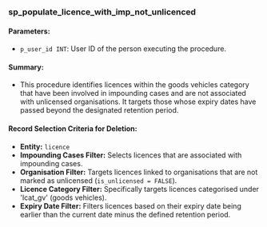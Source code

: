 ### sp_populate_licence_with_imp_not_unlicenced

#### Parameters:
- `p_user_id INT`: User ID of the person executing the procedure.

#### Summary:
- This procedure identifies licences within the goods vehicles category that have been involved in impounding cases and are not associated with unlicensed organisations. It targets those whose expiry dates have passed beyond the designated retention period.

#### Record Selection Criteria for Deletion:
- **Entity:** `licence`
- **Impounding Cases Filter:** Selects licences that are associated with impounding cases.
- **Organisation Filter:** Targets licences linked to organisations that are not marked as unlicensed (`is_unlicensed = FALSE`).
- **Licence Category Filter:** Specifically targets licences categorised under 'lcat_gv' (goods vehicles).
- **Expiry Date Filter:** Filters licences based on their expiry date being earlier than the current date minus the defined retention period.
